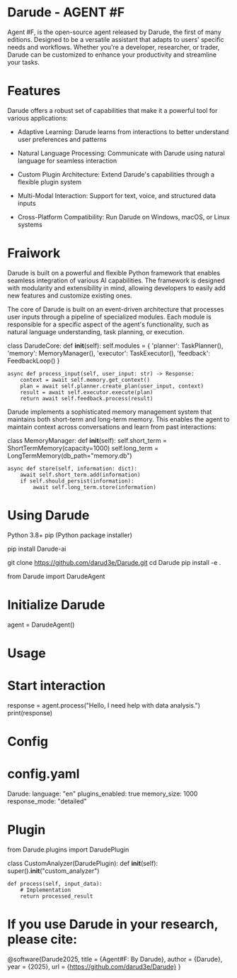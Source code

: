 # Darude - AGENT #F

Agent #F, is the open-source agent released by Darude, the first of many editions. Designed to be a versatile assistant that adapts to users' specific needs and workflows. Whether you're a developer, researcher, or trader, Darude can be customized to enhance your productivity and streamline your tasks.

# Features
Darude offers a robust set of capabilities that make it a powerful tool for various applications:

- Adaptive Learning: Darude learns from interactions to better understand user preferences and patterns

- Natural Language Processing: Communicate with Darude using natural language for seamless interaction

- Custom Plugin Architecture: Extend Darude's capabilities through a flexible plugin system

- Multi-Modal Interaction: Support for text, voice, and structured data inputs

- Cross-Platform Compatibility: Run Darude on Windows, macOS, or Linux systems



# Fraiwork

Darude is built on a powerful and flexible Python framework that enables seamless integration of various AI capabilities. The framework is designed with modularity and extensibility in mind, allowing developers to easily add new features and customize existing ones.

The core of Darude is built on an event-driven architecture that processes user inputs through a pipeline of specialized modules. Each module is responsible for a specific aspect of the agent's functionality, such as natural language understanding, task planning, or execution.


class DarudeCore:
    def __init__(self):
        self.modules = {
            'planner': TaskPlanner(),
            'memory': MemoryManager(),
            'executor': TaskExecutor(),
            'feedback': FeedbackLoop()
        }
        
    async def process_input(self, user_input: str) -> Response:
        context = await self.memory.get_context()
        plan = await self.planner.create_plan(user_input, context)
        result = await self.executor.execute(plan)
        return await self.feedback.process(result)

Darude implements a sophisticated memory management system that maintains both short-term and long-term memory. This enables the agent to maintain context across conversations and learn from past interactions:


class MemoryManager:
    def __init__(self):
        self.short_term = ShortTermMemory(capacity=1000)
        self.long_term = LongTermMemory(db_path="memory.db")
        
    async def store(self, information: dict):
        await self.short_term.add(information)
        if self.should_persist(information):
            await self.long_term.store(information)



# Using Darude

Python 3.8+
pip (Python package installer)

pip install Darude-ai

git clone https://github.com/darud3e/Darude.git
cd Darude
pip install -e .

from Darude import DarudeAgent

# Initialize Darude
agent = DarudeAgent()

# Usage
# Start interaction
response = agent.process("Hello, I need help with data analysis.")
print(response)

# Config
# config.yaml
Darude:
  language: "en"
  plugins_enabled: true
  memory_size: 1000
  response_mode: "detailed"

# Plugin
from Darude.plugins import DarudePlugin

class CustomAnalyzer(DarudePlugin):
    def __init__(self):
        super().__init__("custom_analyzer")
    
    def process(self, input_data):
        # Implementation
        return processed_result




# If you use Darude in your research, please cite:

@software{Darude2025,
  title = {Agent#F: By Darude},
  author = {Darude},
  year = {2025},
  url = {https://github.com/darud3e/Darude}
}



